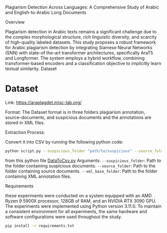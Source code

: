 Plagiarism Detection Across Languages: A Comprehensive Study of Arabic and English-to-Arabic Long Documents

Overview

Plagiarism detection in Arabic texts remains a significant challenge due to the complex morphological structure, rich linguistic diversity, and scarcity of high-quality labeled datasets. This study proposes a robust framework for Arabic plagiarism detection by integrating Siamese Neural Networks (SNN) with state-of the-art transformer architectures, specifically AraT5 and Longformer. The system employs a hybrid workflow, combining transformer-based encoders and a classification objective to implicitly learn textual similarity.
Dataset

# Dataset
Link: https://araplagdet.misc-lab.org/

Format: The Dataset format is in three folders plagiarism annotation, source-documents, and suspicious documents and the annotations are stored in XML files. 

Extraction Process:

Convert it into CSV by running the following python code: 
```bash
python script.py --suspicious_folder "path/to/suspicious" --source_folder "path/to/source" --xml_base_folder "path/to/xml"
```
from this python file [DataToCsv.py](DataToCsv.py)
Arguments:
```--suspicious_folder```: Path to the folder containing suspicious documents.
```--source_folder```: Path to the folder containing source documents.
```--xml_base_folder```: Path to the folder containing XML annotation files.



Requirements

these experiments were conducted on a system equipped with an AMD Ryzen 9 5900X processor, 128GB of RAM, and an NVIDIA RTX 3090 GPU. The experiments were implemented using Python version 3.11.0. 
To maintain a consistent environment for all experiments, the same hardware and software configurations were used throughout the study.

```bash
pip install -r requirements.txt
```




